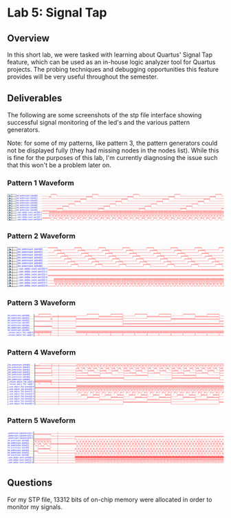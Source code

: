 # Lab 5: Signal Tap

## Overview
In this short lab, we were tasked with learning about Quartus' Signal Tap feature, which can be used as an in-house logic analyzer tool for Quartus projects. The probing techniques and debugging opportunities this feature provides will be very useful throughout the semester.

## Deliverables
The following are some screenshots of the stp file interface showing successful signal monitoring of the led's and the various pattern generators. 

Note: for some of my patterns, like pattern 3, the pattern generators could not be displayed fully (they had missing nodes in the nodes list). While this is fine for the purposes of this lab, I'm currently diagnosing the issue such that this won't be a problem later on.


### Pattern 1 Waveform
![Picture of Pattern 1 Waveform](assets/lab5_signaltap_pattern1.png)


### Pattern 2 Waveform
![Picture of Pattern 2 Waveform](assets/lab5_signaltap_pattern2.png)


### Pattern 3 Waveform
![Picture of Pattern 3 Waveform](assets/lab5_signaltap_pattern3.png)


### Pattern 4 Waveform
![Picture of Pattern 4 Waveform](assets/lab5_signaltap_pattern4.png)


### Pattern 5 Waveform
![Picture of Pattern 5 Waveform](assets/lab5_signaltap_pattern5.png)


## Questions
For my STP file, 13312 bits of on-chip memory were allocated in order to monitor my signals.